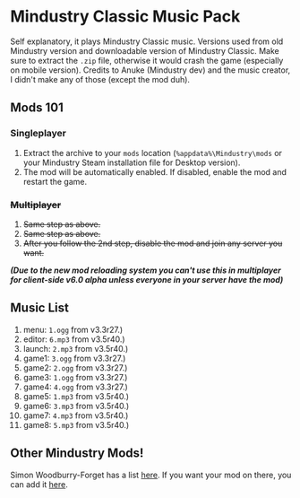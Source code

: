 # Mindustry Classic Music Pack
Self explanatory, it plays Mindustry Classic music. Versions used from old Mindustry version and downloadable version of Mindustry Classic. Make sure to extract the `.zip` file, otherwise it would crash the game (especially on mobile version).
Credits to Anuke (Mindustry dev) and the music creator, I didn't make any of those (except the mod duh).

## Mods 101
### Singleplayer
1. Extract the archive to your `mods` location (`%appdata%\Mindustry\mods` or your Mindustry Steam installation file for Desktop version).
2. The mod will be automatically enabled. If disabled, enable the mod and restart the game.

### ~~Multiplayer~~
1. ~~Same step as above.~~
2. ~~Same step as above.~~
3. ~~After you follow the 2nd step, disable the mod and join any server you want.~~

_**(Due to the new mod reloading system you can't use this in multiplayer for client-side v6.0 alpha unless everyone in your server have the mod)**_

## Music List

1. menu: `1.ogg` from v3.3r27.)
2. editor: `6.mp3` from v3.5r40.)
3. launch: `2.mp3` from v3.5r40.)
4. game1: `3.ogg` from v3.3r27.)
5. game2: `2.ogg` from v3.3r27.)
6. game3: `1.ogg` from v3.3r27.)
7. game4: `4.ogg` from v3.3r27.)
8. game5: `1.mp3` from v3.5r40.)
9. game6: `3.mp3` from v3.5r40.)
10. game7: `4.mp3` from v3.5r40.)
11. game8: `5.mp3` from v3.5r40.)

## Other Mindustry Mods!

Simon Woodburry-Forget has a list [here](https://simonwoodburyforget.github.io/mindustry-mods/).
If you want your mod on there, you can add it [here](https://github.com/SimonWoodburyForget/mindustry-mods/blob/master/CONTRIBUTING.md#adding-mods-to-the-listing).
